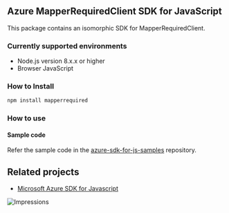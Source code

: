 ## Azure MapperRequiredClient SDK for JavaScript

This package contains an isomorphic SDK for MapperRequiredClient.

### Currently supported environments

- Node.js version 8.x.x or higher
- Browser JavaScript

### How to Install

```bash
npm install mapperrequired
```

### How to use

#### Sample code

Refer the sample code in the [azure-sdk-for-js-samples](https://github.com/Azure/azure-sdk-for-js-samples) repository.

## Related projects

- [Microsoft Azure SDK for Javascript](https://github.com/Azure/azure-sdk-for-js)


![Impressions](https://azure-sdk-impressions.azurewebsites.net/api/impressions/azure-sdk-for-js%2Fsdk%2Fcdn%2Farm-cdn%2FREADME.png)